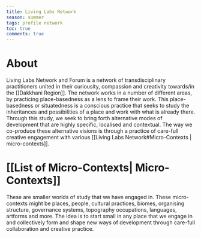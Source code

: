 ```yaml
---
title: Living Labs Network
season: summer
tags: profile network
toc: true
comments: true
---
```


# About
Living Labs Network and Forum is a network of transdisciplinary practitioners united in their curiousity, compassion and creativity towards/in the [[Dakkhani Region]].
The network works in a number of different areas, by practicing place-basedness as a lens to frame their work. This place-basedness or situatedness is a conscious practice that seeks to study the inheritances and possibilities of a place and work with what is already there. 
Through this study, we seek to bring forth alternative modes of development that are highly specific, localised and contextual. The way we co-produce these alternative visions is through a practice of care-full creative engagement with various [[Living Labs Network#Micro-Contexts | micro-contexts]]. 

# [[List of Micro-Contexts| Micro-Contexts]]
These are smaller worlds of study that we have engaged in. These micro-contexts might be places, people, cultural practices, biomes, organising structure, governance systems, topography occupations, languages, artforms and more. The idea is to start small in any place that we engage in and collectively form and shape new ways of development through care-full collaboration and creative practice. 